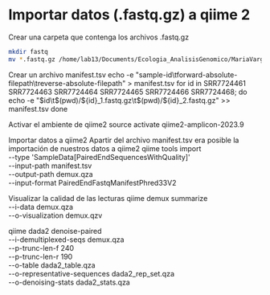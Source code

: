 # Importar datos (.fastq.gz) a qiime 2

Crear una carpeta que contenga los archivos .fastq.gz

```bash 
mkdir fastq
mv *.fastq.gz /home/lab13/Documents/Ecologia_AnalisisGenomico/MariaVargas/petroleo_proyecto/fastq
```

Crear un archivo manifest.tsv
echo -e "sample-id\tforward-absolute-filepath\treverse-absolute-filepath" > manifest.tsv
for id in SRR7724461 SRR7724463 SRR7724464 SRR7724465 SRR7724466 SRR7724468; do
  echo -e "$id\t$(pwd)/${id}_1.fastq.gz\t$(pwd)/${id}_2.fastq.gz" >> manifest.tsv
done

Activar el ambiente de qiime2 
source activate qiime2-amplicon-2023.9

Importar datos a qiime2
Apartir del archivo manifest.tsv era posible la importación de nuestros datos a qiime2
qiime tools import \
  --type 'SampleData[PairedEndSequencesWithQuality]' \
  --input-path manifest.tsv \
  --output-path demux.qza \
  --input-format PairedEndFastqManifestPhred33V2

Visualizar la calidad de las lecturas
qiime demux summarize \
  --i-data demux.qza \
  --o-visualization demux.qzv


qiime dada2 denoise-paired \
  --i-demultiplexed-seqs demux.qza \
  --p-trunc-len-f 240 \
  --p-trunc-len-r 190 \
  --o-table dada2_table.qza \
  --o-representative-sequences dada2_rep_set.qza \
  --o-denoising-stats dada2_stats.qza
